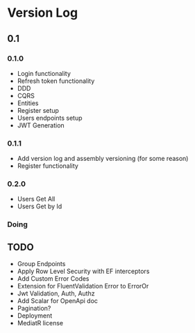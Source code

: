 # Version Log

## 0.1

### 0.1.0
- Login functionality
- Refresh token functionality
- DDD
- CQRS
- Entities
- Register setup
- Users endpoints setup
- JWT Generation

### 0.1.1

- Add version log and assembly versioning (for some reason)
- Register functionality

### 0.2.0

- Users Get All
- Users Get by Id

### Doing


## TODO
- Group Endpoints
- Apply Row Level Security with EF interceptors
- Add Custom Error Codes
- Extension for FluentValidation Error to ErrorOr
- Jwt Validation, Auth, Authz
- Add Scalar for OpenApi doc
- Pagination?
- Deployment
- MediatR license